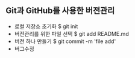 ## Git과 GitHub를 사용한 버전관리
* 로컬 저장소 초기화 $ git init
* 버전관리를 위한 파일 선택 $ git add README.md
* 버전 하나 만들기 $ git commit -m 'file add'
* 버그수정